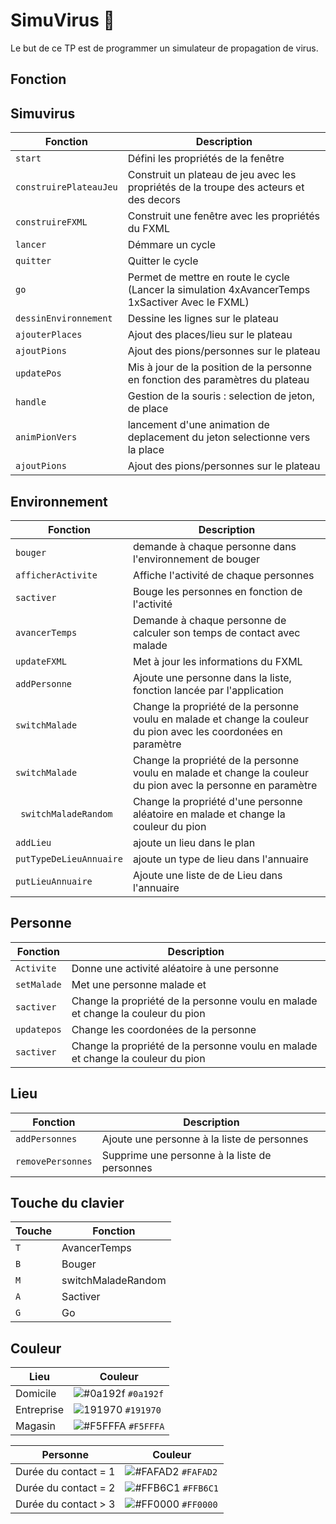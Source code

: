 
# SimuVirus 🦠

Le but de ce TP est de programmer un simulateur de propagation de virus.


## Fonction
## Simuvirus

| Fonction | Description |
| ----------------- | ------------------------------------------------------------------ |
| `start` |  Défini les propriétés de la fenêtre |
| `construirePlateauJeu` |  Construit un plateau de jeu avec les propriétés de la troupe des acteurs et des decors |
| `construireFXML` |  Construit une fenêtre avec les propriétés du FXML  |
| `lancer` |  Démmare un cycle  |
| `quitter` |  Quitter le cycle |
| `go` |  Permet de mettre en route le cycle (Lancer la simulation 4xAvancerTemps 1xSactiver Avec le FXML)  |
| `dessinEnvironnement` |  Dessine les lignes sur le plateau |
| `ajouterPlaces` |  Ajout des places/lieu sur le plateau |
| `ajoutPions` |  Ajout des pions/personnes sur le plateau |
| `updatePos` |  Mis à jour de la position de la personne en fonction des paramètres du plateau |
| `handle` |  Gestion de la souris : selection de jeton, de place |
| `animPionVers` |  lancement d'une animation de deplacement du jeton selectionne vers la place |
| `ajoutPions` |  Ajout des pions/personnes sur le plateau |




## Environnement

| Fonction | Description |
| ----------------- | ------------------------------------------------------------------ |
| `bouger` |  demande à chaque personne dans l'environnement de bouger |
| `afficherActivite` | Affiche l'activité de chaque personnes |
| `sactiver` | Bouge les personnes en fonction de l'activité  |
| `avancerTemps` |  Demande à chaque personne de calculer son temps de contact avec malade  |
| `updateFXML` |  Met à jour les informations du FXML |
| `addPersonne` |  Ajoute une personne dans la liste, fonction lancée par l'application   |
| `switchMalade` |  Change la propriété de la personne voulu en malade et change la couleur du pion avec les coordonées en paramètre|
 `switchMalade` |  Change la propriété de la personne voulu en malade et change la couleur du pion avec la personne en paramètre|
  ` switchMaladeRandom` |  Change la propriété d'une personne aléatoire en malade et change la couleur du pion |
| `addLieu` |  ajoute un lieu dans le plan |
| `putTypeDeLieuAnnuaire` |  ajoute un type de lieu dans l'annuaire |
| `putLieuAnnuaire` |  Ajoute une liste de de Lieu dans l'annuaire || `animPionVers` |  lancement d'une animation de deplacement du jeton selectionne vers la place |

## Personne

| Fonction | Description |
| ----------------- | ------------------------------------------------------------------ |
| `Activite` |  Donne une activité aléatoire à une personne  |
| `setMalade` | Met une personne malade et|
| `sactiver` |  Change la propriété de la personne voulu en malade et change la couleur du pion |
| `updatepos` |  Change les coordonées de la personne |
| `sactiver` |  Change la propriété de la personne voulu en malade et change la couleur du pion |

## Lieu

| Fonction | Description |
| ----------------- | ------------------------------------------------------------------ |
| `addPersonnes` |  Ajoute une personne à la liste de personnes  |
| `removePersonnes` | Supprime une personne à la liste de personnes|


## Touche du clavier


| Touche | Fonction |
| ----------------- | ------------------------------------------------------------------ |
| `T` | AvancerTemps |
| `B` | Bouger |
| `M` | switchMaladeRandom |
| `A` | Sactiver|
| `G` | Go |


## Couleur 
 

| Lieu              | Couleur                                                            |
| ----------------- | ------------------------------------------------------------------ |
| Domicile | ![#0a192f](https://placehold.co/15x15/0a192f/0a192f.png) `#0a192f`|
| Entreprise | ![191970](https://placehold.co/15x15/191970/191970.png) `#191970` |
| Magasin | ![#F5FFFA](https://placehold.co/15x15/F5FFFA/F5FFFA.png) `#F5FFFA` |


| Personne          | Couleur                                                             |
| ----------------- | ------------------------------------------------------------------ |
| Durée du contact = 1 | ![#FAFAD2](https://placehold.co/15x15/FAFAD2/FAFAD2.png) `#FAFAD2` |
| Durée du contact = 2 | ![#FFB6C1](https://placehold.co/15x15/FFB6C1/FFB6C1.png) `#FFB6C1` |
| Durée du contact > 3 | ![#FF0000](https://placehold.co/15x15/FF0000/FF0000.png) `#FF0000` |




